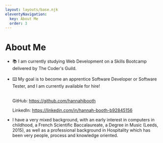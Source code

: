```yaml
---
layout: layouts/base.njk
eleventyNavigation:
  key: About Me
  order: 3
---
```

# About Me
<ul class="about-me">

<li class="study">📚 I am currently studying Web Development on a Skills Bootcamp delivered by The Coder's Guild.</li>
<br>
<li class="work">⌨️ My goal is to become an apprentice Software Developer or Software Tester, and I am currently available for hire! </li>
<br>

GitHub: <a href="https://github.com/hannahjbooth" target="_blank">https://github.com/hannahjbooth</a>

LinkedIn: <a href="https://linkedin.com/in/hannah-booth-b92845156" target="_blank">https://linkedin.com/in/hannah-booth-b92845156</a>

<li class="background">I have a very mixed background, with an early interest in computers in childhood, a French Scientific Baccalaureate, a Degree in Music (Leeds, 2015), as well as a professional background in Hospitality which has been very people, process and knowledge oriented.</li>

</ul>